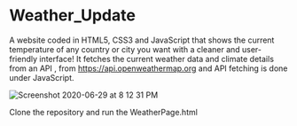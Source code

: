 # Weather_Update
A website coded in HTML5, CSS3 and JavaScript that shows the current temperature of any country or city you want with a cleaner and user-friendly interface!  It fetches the current weather data and climate details from an API , from https://api.openweathermap.org and API fetching is done under JavaScript.

![Screenshot 2020-06-29 at 8 12 31 PM](https://user-images.githubusercontent.com/37113163/86019971-ee7e0480-ba44-11ea-84ad-311d73d66f89.png)

Clone the repository and run the WeatherPage.html
